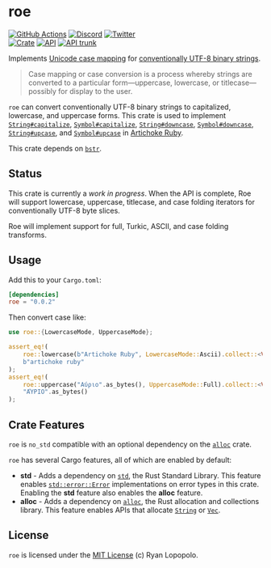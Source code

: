 # roe

[![GitHub Actions](https://github.com/artichoke/roe/workflows/CI/badge.svg)](https://github.com/artichoke/roe/actions)
[![Discord](https://img.shields.io/discord/607683947496734760)](https://discord.gg/QCe2tp2)
[![Twitter](https://img.shields.io/twitter/follow/artichokeruby?label=Follow&style=social)](https://twitter.com/artichokeruby)
<br>
[![Crate](https://img.shields.io/crates/v/roe.svg)](https://crates.io/crates/roe)
[![API](https://docs.rs/roe/badge.svg)](https://docs.rs/roe)
[![API trunk](https://img.shields.io/badge/docs-trunk-blue.svg)](https://artichoke.github.io/roe/roe/)

Implements [Unicode case mapping] for [conventionally UTF-8 binary strings].

> Case mapping or case conversion is a process whereby strings are converted to
> a particular form—uppercase, lowercase, or titlecase—possibly for display to
> the user.

`roe` can convert conventionally UTF-8 binary strings to capitalized, lowercase,
and uppercase forms. This crate is used to implement [`String#capitalize`],
[`Symbol#capitalize`], [`String#downcase`], [`Symbol#downcase`],
[`String#upcase`], and [`Symbol#upcase`] in [Artichoke Ruby].

This crate depends on [`bstr`].

## Status

This crate is currently a _work in progress_. When the API is complete, Roe will
support lowercase, uppercase, titlecase, and case folding iterators for
conventionally UTF-8 byte slices.

Roe will implement support for full, Turkic, ASCII, and case folding transforms.

## Usage

Add this to your `Cargo.toml`:

```toml
[dependencies]
roe = "0.0.2"
```

Then convert case like:

```rust
use roe::{LowercaseMode, UppercaseMode};

assert_eq!(
    roe::lowercase(b"Artichoke Ruby", LowercaseMode::Ascii).collect::<Vec<_>>(),
    b"artichoke ruby"
);
assert_eq!(
    roe::uppercase("Αύριο".as_bytes(), UppercaseMode::Full).collect::<Vec<_>>(),
    "ΑΎΡΙΟ".as_bytes()
);
```

## Crate Features

`roe` is `no_std` compatible with an optional dependency on the [`alloc`] crate.

`roe` has several Cargo features, all of which are enabled by default:

- **std** - Adds a dependency on [`std`], the Rust Standard Library. This
  feature enables [`std::error::Error`] implementations on error types in this
  crate. Enabling the **std** feature also enables the **alloc** feature.
- **alloc** - Adds a dependency on [`alloc`], the Rust allocation and
  collections library. This feature enables APIs that allocate [`String`] or
  [`Vec`].

## License

`roe` is licensed under the [MIT License](LICENSE) (c) Ryan Lopopolo.

[unicode case mapping]: https://unicode.org/faq/casemap_charprop.html#casemap
[conventionally utf-8 binary strings]:
  https://docs.rs/bstr/0.2.*/bstr/#when-should-i-use-byte-strings
[`string#capitalize`]:
  https://ruby-doc.org/core-3.1.2/String.html#method-i-capitalize
[`symbol#capitalize`]:
  https://ruby-doc.org/core-3.1.2/Symbol.html#method-i-capitalize
[`string#downcase`]:
  https://ruby-doc.org/core-3.1.2/String.html#method-i-downcase
[`symbol#downcase`]:
  https://ruby-doc.org/core-3.1.2/Symbol.html#method-i-downcase
[`string#upcase`]: https://ruby-doc.org/core-3.1.2/String.html#method-i-upcase
[`symbol#upcase`]: https://ruby-doc.org/core-3.1.2/Symbol.html#method-i-upcase
[artichoke ruby]: https://github.com/artichoke/artichoke
[`bstr`]: https://crates.io/crates/bstr
[`alloc`]: https://doc.rust-lang.org/alloc/index.html
[`std`]: https://doc.rust-lang.org/std/index.html
[`std::error::error`]: https://doc.rust-lang.org/std/error/trait.Error.html
[`string`]: https://doc.rust-lang.org/stable/alloc/string/struct.String.html
[`vec`]: https://doc.rust-lang.org/stable/alloc/vec/struct.Vec.html
